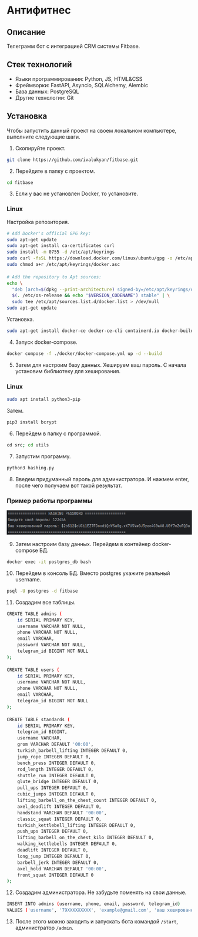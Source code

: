 # Антифитнес

## Описание
Телеграмм бот с интеграцией CRM системы Fitbase.

## Стек технологий
 - Языки программирования: Python, JS, HTML&CSS
 - Фреймворки: FastAPI, Asyncio, SQLAlchemy, Alembic
 - База данных: PostgreSQL
 - Другие технологии: Git

## Установка
Чтобы запустить данный проект на своем локальном компьютере, выполните следующие шаги.

1. Скопируйте проект.
```bash
git clone https://github.com/ivalukyan/fitbase.git
```

2. Перейдите в папку с проектом.
```bash
cd fitbase
```

3. Если у вас не установлен Docker, то установите.
### Linux
Настройка репозитория.
```bash
# Add Docker's official GPG key:
sudo apt-get update
sudo apt-get install ca-certificates curl
sudo install -m 0755 -d /etc/apt/keyrings
sudo curl -fsSL https://download.docker.com/linux/ubuntu/gpg -o /etc/apt/keyrings/docker.asc
sudo chmod a+r /etc/apt/keyrings/docker.asc

# Add the repository to Apt sources:
echo \
  "deb [arch=$(dpkg --print-architecture) signed-by=/etc/apt/keyrings/docker.asc] https://download.docker.com/linux/ubuntu \
  $(. /etc/os-release && echo "$VERSION_CODENAME") stable" | \
  sudo tee /etc/apt/sources.list.d/docker.list > /dev/null
sudo apt-get update
```

Установка.
```bash
sudo apt-get install docker-ce docker-ce-cli containerd.io docker-buildx-plugin docker-compose-plugin
```

4. Запуск docker-compose.
```bash
docker compose -f ./docker/docker-compose.yml up -d --build
```

5. Затем для настроим базу данных. Хешируем ваш пароль. С начала установим библиотеку для хеширования.
### Linux
```bash
sudo apt install python3-pip
```

Затем.
```bash
pip3 install bcrypt
```

6. Перейдем в папку с программой.
```bash
сd src; cd utils
```

7. Запустим программу.
```bash
python3 hashing.py
```

8. Введем придуманный пароль для администратора. И нажмем enter, после чего получаем вот такой результат.
### Пример работы программы
![1.png](docs/img/1.png)

9. Затем настроим базу данных. Перейдем в контейнер docker-compose БД.
```bash
docker exec -it postgres_db bash
```

10. Перейдем в консоль БД. Вместо postgres укажите реальный username.
```bash
psql -U postgres -d fitbase
```

11. Создадим все таблицы.
```bash
CREATE TABLE admins (
    id SERIAL PRIMARY KEY,
    username VARCHAR NOT NULL,
    phone VARCHAR NOT NULL,
    email VARCHAR,
    password VARCHAR NOT NULL,
    telegram_id BIGINT NOT NULL
);

CREATE TABLE users (
    id SERIAL PRIMARY KEY,
    username VARCHAR NOT NULL,
    phone VARCHAR NOT NULL,
    email VARCHAR,
    telegram_id BIGINT NOT NULL
);

CREATE TABLE standards (
    id SERIAL PRIMARY KEY,
    telegram_id BIGINT,
    username VARCHAR,
    grom VARCHAR DEFAULT '00:00',
    turkish_barbell_lifting INTEGER DEFAULT 0,
    jump_rope INTEGER DEFAULT 0,
    bench_press INTEGER DEFAULT 0,
    rod_length INTEGER DEFAULT 0,
    shuttle_run INTEGER DEFAULT 0,
    glute_bridge INTEGER DEFAULT 0,
    pull_ups INTEGER DEFAULT 0,
    cubic_jumps INTEGER DEFAULT 0,
    lifting_barbell_on_the_chest_count INTEGER DEFAULT 0,
    axel_deadlift INTEGER DEFAULT 0,
    handstand VARCHAR DEFAULT '00:00',
    classic_squat INTEGER DEFAULT 0,
    turkish_kettlebell_lifting INTEGER DEFAULT 0,
    push_ups INTEGER DEFAULT 0,
    lifting_barbell_on_the_chest_kilo INTEGER DEFAULT 0,
    walking_kettlebells INTEGER DEFAULT 0,
    deadlift INTEGER DEFAULT 0,
    long_jump INTEGER DEFAULT 0,
    barbell_jerk INTEGER DEFAULT 0,
    axel_hold VARCHAR DEFAULT '00:00',
    front_squat INTEGER DEFAULT 0
);
```

12. Создадим администратора. Не забудьте поменять на свои данные.
```bash
INSERT INTO admins (username, phone, email, password, telegram_id)
VALUES ('username', '79XXXXXXXXX', 'example@gmail.com', 'ваш хешированный пароль', 239439893);
```

13. После этого можно заходить и запускать бота командой `/start`, администратор `/admin`.

